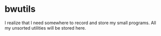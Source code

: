 # bwutils
I realize that I need somewhere to record and store my small programs. All my unsorted utilities will be stored here.
